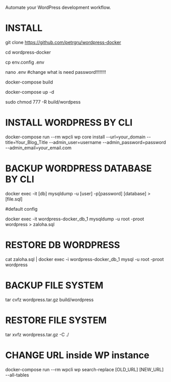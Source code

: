 Automate your WordPress development workflow.
# INSTALL 
git clone https://github.com/petrgru/wordpress-docker

cd wordpress-docker

cp env.config .env

nano .env #change what is need password!!!!!!!!

docker-compose build

docker-compose up -d

sudo chmod 777 -R build/wordpess


# INSTALL WORDPRESS BY CLI
docker-compose run --rm wpcli wp core install --url=your_domain --title=Your_Blog_Title --admin_user=username --admin_password=password --admin_email=your_email.com

# BACKUP WORDPRESS DATABASE BY CLI
docker exec -it [db] mysqldump -u [user] -p[password] [database] > [file.sql]

#default config

docker exec -it wordpress-docker_db_1 mysqldump -u root -proot wordpress > zaloha.sql

# RESTORE DB WORDPRESS
cat zaloha.sql | docker exec -i wordpress-docker_db_1 mysql -u root -proot wordpress 


# BACKUP FILE SYSTEM
tar cvfz wordpress.tar.gz build/wordpress

# RESTORE FILE SYSTEM
tar xvfz wordpress.tar.gz -C ./

# CHANGE URL inside WP instance
docker-compose run --rm wpcli wp search-replace [OLD_URL] [NEW_URL] --all-tables
